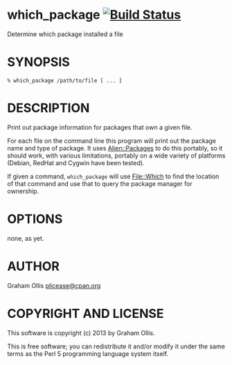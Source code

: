 # which\_package [![Build Status](https://secure.travis-ci.org/plicease/App-which_package.png)](http://travis-ci.org/plicease/App-which_package)

Determine which package installed a file

# SYNOPSIS

    % which_package /path/to/file [ ... ]

# DESCRIPTION

Print out package information for packages that own a given file.

For each file on the command line this program will print out the
package name and type of package.  It uses [Alien::Packages](http://search.cpan.org/perldoc?Alien::Packages) to
do this portably, so it should work, with various limitations, 
portably on a wide variety of platforms (Debian, RedHat and Cygwin
have been tested).

If given a command, `which_package` will use [File::Which](http://search.cpan.org/perldoc?File::Which) to
find the location of that command and use that to query the package
manager for ownership.

# OPTIONS

none, as yet.

# AUTHOR

Graham Ollis <plicease@cpan.org>

# COPYRIGHT AND LICENSE

This software is copyright (c) 2013 by Graham Ollis.

This is free software; you can redistribute it and/or modify it under
the same terms as the Perl 5 programming language system itself.
